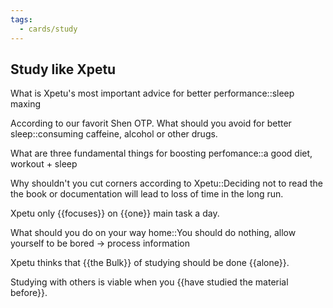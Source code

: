 ```yaml
---
tags:
  - cards/study
---
```

## Study like Xpetu
What is Xpetu's most important advice for better performance::sleep maxing
<!--SR:!2024-05-23,4,270-->

According to our favorit Shen OTP. What should you avoid for better sleep::consuming caffeine, alcohol or other drugs.
<!--SR:!2024-05-23,4,270-->

What are three fundamental things for boosting perfomance::a good diet, workout + sleep
<!--SR:!2024-05-23,4,270-->

Why shouldn't you cut corners according to Xpetu::Deciding not to read the  the book or documentation will lead to loss of time in the long run.
<!--SR:!2024-05-23,4,270-->

Xpetu only {{focuses}} on {{one}} main task a day.
<!--SR:!2024-05-23,4,270!2024-05-23,4,270-->

What should you do on your way home::You should do nothing, allow yourself to be bored $\rightarrow$ process information
<!--SR:!2024-05-23,4,270-->

Xpetu thinks that {{the Bulk}} of studying should be done {{alone}}.
<!--SR:!2024-05-23,4,270!2024-05-23,4,270--> 

Studying with others is viable when you {{have studied the material before}}.
<!--SR:!2024-05-23,4,270-->








